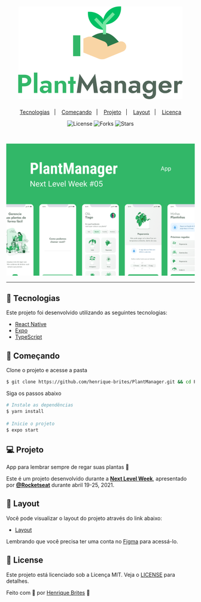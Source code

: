 <h1 align="center">
    <img alt="PlantManager" title="PlantManager" src=".github/logo.svg" />
</h1>

<p align="center">
  <a href="#-tecnologias">Tecnologias</a>&nbsp;&nbsp;&nbsp;|&nbsp;&nbsp;&nbsp;
  <a href="#-começando">Começando</a>&nbsp;&nbsp;&nbsp;|&nbsp;&nbsp;&nbsp;
  <a href="#-projeto">Projeto</a>&nbsp;&nbsp;&nbsp;|&nbsp;&nbsp;&nbsp;
  <a href="#-layout">Layout</a>&nbsp;&nbsp;&nbsp;|&nbsp;&nbsp;&nbsp;
  <a href="#-license">Licença</a>
</p>

<p align="center">
  <img  src="https://img.shields.io/static/v1?label=license&message=MIT&color=FFFFFF&labelColor=32B768" alt="License">
  
  <img src="https://img.shields.io/github/forks/henrique-brites/PlantManager?label=forks&message=MIT&color=FFFFFF&labelColor=32B768" alt="Forks">

  <img src="https://img.shields.io/github/stars/henrique-brites/PlantManager?label=stars&message=MIT&color=FFFFFF&labelColor=32B768" alt="Stars">
</p>

<br>

<p align="center">
  <img alt="Moveit" src=".github/plantmanager-preview.png">
</p>

---

## 🧪 Tecnologias

Este projeto foi desenvolvido utilizando as seguintes tecnologias:

- [React Native](https://reactnative.dev/)
- [Expo](https://expo.io/)
- [TypeScript](https://www.typescriptlang.org/)

## 🚀 Começando

Clone o projeto e acesse a pasta

```bash
$ git clone https://github.com/henrique-brites/PlantManager.git && cd PlantManager
```

Siga os passos abaixo

```bash
# Instale as dependências
$ yarn install

# Inicie o projeto
$ expo start
```

## 💻 Projeto

App para lembrar sempre de regar suas plantas 🌱

Este é um projeto desenvolvido durante a **[Next Level Week](https://nextlevelweek.com/)**, apresentado por **[@Rocketseat](https://github.com/Rocketseat)** durante abril 19-25, 2021.

## 🔖 Layout

Você pode visualizar o layout do projeto através do link abaixo:

- [Layout](https://www.figma.com/file/IhQRtrOZdu3TrvkPYREzOy/PlantManager)

Lembrando que você precisa ter uma conta no [Figma](http://figma.com/) para acessá-lo.

## 📝 License

Este projeto está licenciado sob a Licença MIT. Veja o [LICENSE](LICENSE) para detalhes.

Feito com 💜 por [Henrique Brites](https://github.com/henrique-brites) 👋
